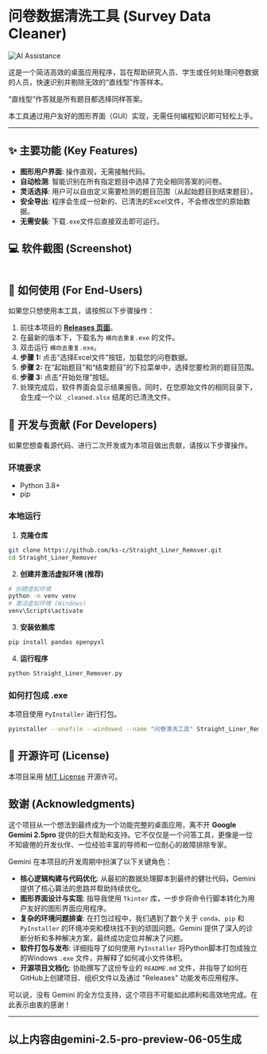 # 问卷数据清洗工具 (Survey Data Cleaner)

![AI Assistance](https://img.shields.io/badge/AI%20Assistance-Google%20Gemini-blue)

这是一个简洁高效的桌面应用程序，旨在帮助研究人员、学生或任何处理问卷数据的人员，快速识别并剔除无效的“直线型”作答样本。

“直线型”作答就是所有题目都选择同样答案。

本工具通过用户友好的图形界面（GUI）实现，无需任何编程知识即可轻松上手。


---

## ✨ 主要功能 (Key Features)

- **图形用户界面**: 操作直观，无需接触代码。
- **自动检测**: 智能识别在所有指定题目中选择了完全相同答案的问卷。
- **灵活选择**: 用户可以自由定义需要检测的题目范围（从起始题目到结束题目）。
- **安全导出**: 程序会生成一份新的、已清洗的Excel文件，不会修改您的原始数据。
- **无需安装**: 下载`.exe`文件后直接双击即可运行。

## 💻 软件截图 (Screenshot)
<img src="file:///C:/Users/lenovo/AppData/Roaming/marktext_specialedition/images/2025-06-13-14-53-28-image.png" title="" alt="" data-align="left">

## 🚀 如何使用 (For End-Users)

如果您只想使用本工具，请按照以下步骤操作：

1. 前往本项目的 [**Releases 页面**](https://github.com/ks-c/Straight_Liner_Remover/releases)。
2. 在最新的版本下，下载名为 `横向去重复.exe` 的文件。
3. 双击运行 `横向去重复.exe`。
4. **步骤 1:** 点击“选择Excel文件”按钮，加载您的问卷数据。
5. **步骤 2:** 在“起始题目”和“结束题目”的下拉菜单中，选择您要检测的题目范围。
6. **步骤 3:** 点击“开始处理”按钮。
7. 处理完成后，软件界面会显示结果报告。同时，在您原始文件的相同目录下，会生成一个以 `_cleaned.xlsx` 结尾的已清洗文件。

## 🔧 开发与贡献 (For Developers)

如果您想查看源代码、进行二次开发或为本项目做出贡献，请按以下步骤操作。

### 环境要求

- Python 3.8+
- pip

### 本地运行

1. **克隆仓库**
  
  ```bash
  git clone https://github.com/ks-c/Straight_Liner_Remover.git
  cd Straight_Liner_Remover
  ```
  
2. **创建并激活虚拟环境 (推荐)**
  
  ```bash
  # 创建虚拟环境
  python -m venv venv
  # 激活虚拟环境 (Windows)
  venv\Scripts\activate
  ```
  
3. **安装依赖库**
  
  ```bash
  pip install pandas openpyxl
  ```
  
4. **运行程序**
  
  ```bash
  python Straight_Liner_Remover.py
  ```
  

### 如何打包成 .exe

本项目使用 `PyInstaller` 进行打包。

```bash
pyinstaller --onefile --windowed --name "问卷清洗工具" Straight_Liner_Remover.py.py
```

## 📄 开源许可 (License)

本项目采用 [MIT License](LICENSE) 开源许可。


## 致谢 (Acknowledgments)

这个项目从一个想法到最终成为一个功能完整的桌面应用，离不开 **Google Gemini 2.5pro** 提供的巨大帮助和支持。它不仅仅是一个问答工具，更像是一位不知疲倦的开发伙伴、一位经验丰富的导师和一位耐心的故障排除专家。

Gemini 在本项目的开发周期中扮演了以下关键角色：

- **核心逻辑构建与代码优化**: 从最初的数据处理脚本到最终的健壮代码，Gemini 提供了核心算法的思路并帮助持续优化。
- **图形界面设计与实现**: 指导我使用 `Tkinter` 库，一步步将命令行脚本转化为用户友好的图形界面应用程序。
- **复杂的环境问题排查**: 在打包过程中，我们遇到了数个关于 `conda`、`pip` 和 `PyInstaller` 的环境冲突和模块找不到的顽固问题。Gemini 提供了深入的诊断分析和多种解决方案，最终成功定位并解决了问题。
- **软件打包与发布**: 详细指导了如何使用 `PyInstaller` 将Python脚本打包成独立的Windows `.exe` 文件，并解释了如何减小文件体积。
- **开源项目文档化**: 协助撰写了这份专业的 `README.md` 文件，并指导了如何在GitHub上创建项目、组织文件以及通过 "Releases" 功能发布应用程序。

可以说，没有 Gemini 的全方位支持，这个项目不可能如此顺利和高效地完成。在此表示由衷的感谢！

---  
以上内容由gemini-2.5-pro-preview-06-05生成
---  
